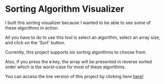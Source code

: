 # Sorting Algorithm Visualizer

I built this sorting visualizer because I wanted to be able to see some of these algorithms in action. 

All you have to do to use this tool is select an algorithm, select an array size, and click on the 'Sort' button. 

Currently, this project supports six sorting algorithms to choose from. 

Also, if you press the `W` key, the array will be presented in reverse sorted order which is the worst-case for most of these algorithms.

You can access the live version of this project by clicking here [here!](https://rai96.github.io/sorting-visualizer/)
